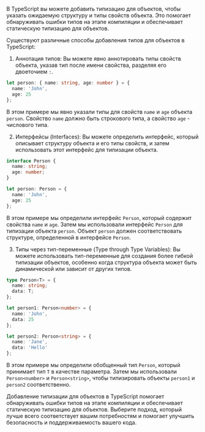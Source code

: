 В TypeScript вы можете добавить типизацию для объектов, чтобы указать ожидаемую структуру и типы свойств объекта. Это помогает обнаруживать ошибки типов на этапе компиляции и обеспечивает статическую типизацию для объектов.

Существуют различные способы добавления типов для объектов в TypeScript:

1. Аннотация типов: Вы можете явно аннотировать типы свойств объекта, указав тип после имени свойства, разделяя его двоеточием `:`.
```typescript
let person: { name: string, age: number } = {
  name: 'John',
  age: 25
};
```

В этом примере мы явно указали типы для свойств `name` и `age` объекта `person`. Свойство `name` должно быть строкового типа, а свойство `age` - числового типа.

2. Интерфейсы (Interfaces): Вы можете определить интерфейс, который описывает структуру объекта и его типы свойств, и затем использовать этот интерфейс для типизации объекта.
```typescript
interface Person {
  name: string;
  age: number;
}

let person: Person = {
  name: 'John',
  age: 25
};
```

В этом примере мы определили интерфейс `Person`, который содержит свойства `name` и `age`. Затем мы использовали интерфейс `Person` для типизации объекта `person`. Объект `person` должен соответствовать структуре, определенной в интерфейсе `Person`.

3. Типы через тип-переменные (Type through Type Variables): Вы можете использовать тип-переменные для создания более гибкой типизации объектов, особенно когда структура объекта может быть динамической или зависит от других типов.
```typescript
type Person<T> = {
  name: string;
  data: T;
};

let person1: Person<number> = {
  name: 'John',
  data: 25
};

let person2: Person<string> = {
  name: 'Jane',
  data: 'Hello'
};
```

В этом примере мы определили обобщенный тип `Person`, который принимает тип `T` в качестве параметра. Затем мы использовали `Person<number>` и `Person<string>`, чтобы типизировать объекты `person1` и `person2` соответственно.

Добавление типизации для объектов в TypeScript помогает обнаруживать ошибки типов на этапе компиляции и обеспечивает статическую типизацию для объектов. Выберите подход, который лучше всего соответствует вашим потребностям и помогает улучшить безопасность и поддерживаемость вашего кода.